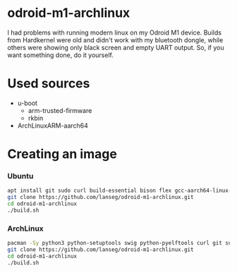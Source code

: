 # odroid-m1-archlinux
I had problems with running modern linux on my Odroid M1 device. Builds from Hardkernel were old and didn't work with my
bluetooth dongle, while others were showing only black screen and empty UART output. So, if you want something done, do it
yourself.

# Used sources
* u-boot
  * arm-trusted-firmware
  * rkbin
* ArchLinuxARM-aarch64
  
# Creating an image

### Ubuntu
```bash
apt install git sudo curl build-essential bison flex gcc-aarch64-linux-gnu gdisk uboot-tools
git clone https://github.com/lanseg/odroid-m1-archlinux.git
cd odroid-m1-archlinux
./build.sh
```

### ArchLinux
```bash
pacman -Sy python3 python-setuptools swig python-pyelftools curl git sudo gcc make aarch64-linux-gnu-gcc bison flex gdisk uboot-tools
git clone https://github.com/lanseg/odroid-m1-archlinux.git
cd odroid-m1-archlinux
./build.sh
```

